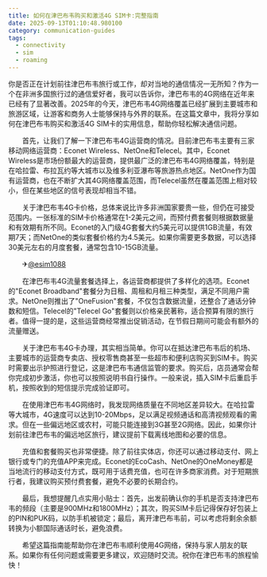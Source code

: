 ```yaml
---
title: 如何在津巴布韦购买和激活4G SIM卡:完整指南
date: 2025-09-13T01:10:48.980100
category: communication-guides
tags:
  - connectivity
  - sim
  - roaming
---
```


你是否正在计划前往津巴布韦旅行或工作，却对当地的通信情况一无所知？作为一个在非洲多国旅行过的通信爱好者，我可以告诉你，津巴布韦的4G网络在近年来已经有了显著改善。2025年的今天，津巴布韦4G网络覆盖已经扩展到主要城市和旅游区域，让游客和商务人士能够保持与外界的联系。在这篇文章中，我将分享如何在津巴布韦购买和激活4G SIM卡的实用信息，帮助你轻松解决通信问题。

　　首先，让我们了解一下津巴布韦4G运营商的情况。目前津巴布韦主要有三家移动网络运营商：Econet Wireless、NetOne和Telecel。其中，Econet Wireless是市场份额最大的运营商，提供最广泛的津巴布韦4G网络覆盖，特别是在哈拉雷、布拉瓦约等大城市以及维多利亚瀑布等旅游热点地区。NetOne作为国有运营商，也在不断扩大其4G网络覆盖范围，而Telecel虽然在覆盖范围上相对较小，但在某些地区的信号表现却相当不错。

　　关于津巴布韦4G卡价格，总体来说比许多非洲国家要贵一些，但仍在可接受范围内。一张标准的SIM卡价格通常在1-2美元之间，而预付费套餐则根据数据量和有效期有所不同。Econet的入门级4G套餐大约5美元可以提供1GB流量，有效期7天；而NetOne的类似套餐价格约为4.5美元。如果你需要更多数据，可以选择30美元左右的月度套餐，通常包含10-15GB流量。

　　✈[@esim1088](https://t.me/s/esim1088)

　　在津巴布韦4G流量套餐选择上，各运营商都提供了多样化的选项。Econet的"Econet Broadband"套餐分为日租、周租和月租三种类型，满足不同用户需求。NetOne则推出了"OneFusion"套餐，不仅包含数据流量，还整合了通话分钟数和短信。Telecel的"Telecel Go"套餐则以价格亲民著称，适合预算有限的旅行者。值得一提的是，这些运营商经常推出促销活动，在节假日期间可能会有额外的流量赠送。

　　关于津巴布韦4G卡办理，其实相当简单。你可以在抵达津巴布韦后的机场、主要城市的运营商专卖店、授权零售商甚至一些超市和便利店购买到SIM卡。购买时需要出示护照进行登记，这是津巴布韦通信监管的要求。购买后，店员通常会帮你完成初步激活，你也可以按照说明书自行操作。一般来说，插入SIM卡后重启手机，按照收到的短信提示完成验证即可。

　　在使用津巴布韦4G网络时，我发现网络质量在不同地区差异较大。在哈拉雷等大城市，4G速度可以达到10-20Mbps，足以满足视频通话和高清视频观看的需求。但在一些偏远地区或农村，可能只能连接到3G甚至2G网络。因此，如果你计划前往津巴布韦的偏远地区旅行，建议提前下载离线地图和必要的信息。

　　充值和套餐购买也非常便捷。除了前往实体店，你还可以通过移动支付、网上银行或专门的充值APP来完成。Econet的EcoCash、NetOne的OneMoney都是当地流行的移动支付方式，既可用于话费充值，也可在许多商家消费。对于短期旅行者，我建议购买预付费套餐，避免不必要的长期合约。

　　最后，我想提醒几点实用小贴士：首先，出发前确认你的手机是否支持津巴布韦的频段（主要是900MHz和1800MHz）；其次，购买SIM卡后记得保存好包装上的PIN和PUK码，以防手机被锁定；最后，离开津巴布韦前，可以考虑将剩余余额转换为小额国际通话时长，避免浪费。

　　希望这篇指南能帮助你在津巴布韦顺利使用4G网络，保持与家人朋友的联系。如果你有任何问题或需要更多建议，欢迎随时交流。祝你在津巴布韦的旅程愉快！
